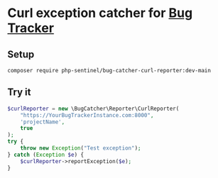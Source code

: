 # Curl  exception catcher for [Bug Tracker](https://github.com/php-sentinel/bug-catcher)

## Setup

```
composer require php-sentinel/bug-catcher-curl-reporter:dev-main
```

## Try it

```php
$curlReporter = new \BugCatcher\Reporter\CurlReporter(
    "https://YourBugTrackerInstance.com:8000",
    'projectName',
    true
);
try {
    throw new Exception("Test exception");
} catch (Exception $e) {
    $curlReporter->reportException($e);
}


```
